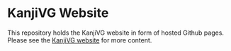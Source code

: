 KanjiVG Website
===============

This repository holds the KanjiVG website in form of hosted Github pages. Please see the [KanjiVG website](http://kanjivg.tagaini.net/) for more content.
